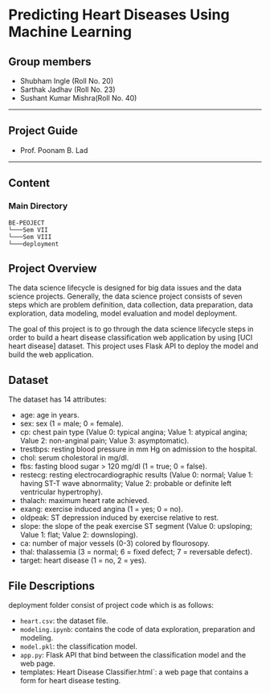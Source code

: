 # Predicting Heart Diseases Using Machine Learning
## Group members
- Shubham Ingle (Roll No. 20)
- Sarthak Jadhav (Roll No. 23)
- Sushant Kumar Mishra(Roll No. 40)
---
## Project Guide
- Prof. Poonam B. Lad

---
## Content
### Main Directory
```
BE-PEOJECT  
└───Sem VII
└───Sem VIII
└───deployment
```


 ## Project Overview

The data science lifecycle is designed for big data issues and the data science projects. Generally, the data science project consists of seven steps which are problem definition, data collection, data preparation, data exploration, data modeling, model evaluation and model deployment.

The goal of this project is to go through the data science lifecycle steps in order to build a heart disease classification web application by using [UCI heart disease] dataset. This project uses Flask API to deploy the model and build the web application.

## Dataset
The dataset has 14 attributes:

 - age: age in years.
 - sex: sex (1 = male; 0 = female).
 - cp: chest pain type (Value 0: typical angina; Value 1: atypical angina; Value 2: non-anginal pain; Value 3: asymptomatic).
 - trestbps: resting blood pressure in mm Hg on admission to the hospital.
 - chol: serum cholestoral in mg/dl.
 - fbs: fasting blood sugar > 120 mg/dl (1 = true; 0 = false).
 - restecg: resting electrocardiographic results (Value 0: normal; Value 1: having ST-T wave abnormality; Value 2: probable or definite left ventricular hypertrophy).
 - thalach: maximum heart rate achieved.
 - exang: exercise induced angina (1 = yes; 0 = no).
 - oldpeak: ST depression induced by exercise relative to rest.
 - slope: the slope of the peak exercise ST segment (Value 0: upsloping; Value 1: flat; Value 2: downsloping).
 - ca: number of major vessels (0-3) colored by flourosopy.
 - thal: thalassemia (3 = normal; 6 = fixed defect; 7 = reversable defect).
 - target: heart disease (1 = no, 2 = yes).


## File Descriptions 

deployment folder consist of project code which is as follows:
- `heart.csv`: the dataset file.
- `modeling.ipynb`: contains the code of data exploration, preparation and modeling. 
- `model.pkl`: the classification model. 
- `app.py`: Flask API that bind between the classification model and the web page. 
- templates:
Heart Disease Classifier.html`: a web page that contains a form for heart disease testing. 
